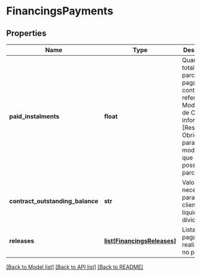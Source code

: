 # FinancingsPayments

## Properties
Name | Type | Description | Notes
------------ | ------------- | ------------- | -------------
**paid_instalments** | **float** | Quantidade total de parcelas pagas do contrato referente à Modalidade de Crédito informada.  [Restrição] Obrigatório para modalidades que possuam parcelas.  | [optional] 
**contract_outstanding_balance** | **str** | Valor necessario para o cliente liquidar a dívida. | 
**releases** | [**list[FinancingsReleases]**](FinancingsReleases.md) | Lista dos pagamentos realizados no período | 

[[Back to Model list]](../README.md#documentation-for-models) [[Back to API list]](../README.md#documentation-for-api-endpoints) [[Back to README]](../README.md)

